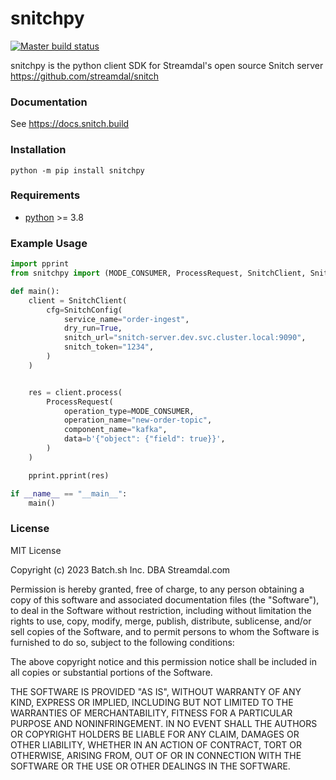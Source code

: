 # snitchpy


[![Master build status](https://github.com/streamdal/snitch-python-client/actions/workflows/main.yml/badge.svg)](https://github.com/streamdal/snitch-python-client/actions/workflows/main.yml)

snitchpy is the python client SDK for Streamdal's open source Snitch server https://github.com/streamdal/snitch

### Documentation

See https://docs.snitch.build

### Installation
```
python -m pip install snitchpy
```

### Requirements

* [python](https://www.python.org/) >= 3.8


### Example Usage

```python
import pprint
from snitchpy import (MODE_CONSUMER, ProcessRequest, SnitchClient, SnitchConfig)

def main():
    client = SnitchClient(
        cfg=SnitchConfig(
            service_name="order-ingest",
            dry_run=True,
            snitch_url="snitch-server.dev.svc.cluster.local:9090",
            snitch_token="1234",
        )
    )


    res = client.process(
        ProcessRequest(
            operation_type=MODE_CONSUMER,
            operation_name="new-order-topic",
            component_name="kafka",
            data=b'{"object": {"field": true}}',
        )
    )

    pprint.pprint(res)

if __name__ == "__main__":
    main()
```

### License

MIT License

Copyright (c) 2023 Batch.sh Inc. DBA Streamdal.com

Permission is hereby granted, free of charge, to any person obtaining a copy
of this software and associated documentation files (the "Software"), to deal
in the Software without restriction, including without limitation the rights
to use, copy, modify, merge, publish, distribute, sublicense, and/or sell
copies of the Software, and to permit persons to whom the Software is
furnished to do so, subject to the following conditions:

The above copyright notice and this permission notice shall be included in all
copies or substantial portions of the Software.

THE SOFTWARE IS PROVIDED "AS IS", WITHOUT WARRANTY OF ANY KIND, EXPRESS OR
IMPLIED, INCLUDING BUT NOT LIMITED TO THE WARRANTIES OF MERCHANTABILITY,
FITNESS FOR A PARTICULAR PURPOSE AND NONINFRINGEMENT. IN NO EVENT SHALL THE
AUTHORS OR COPYRIGHT HOLDERS BE LIABLE FOR ANY CLAIM, DAMAGES OR OTHER
LIABILITY, WHETHER IN AN ACTION OF CONTRACT, TORT OR OTHERWISE, ARISING FROM,
OUT OF OR IN CONNECTION WITH THE SOFTWARE OR THE USE OR OTHER DEALINGS IN THE
SOFTWARE.
